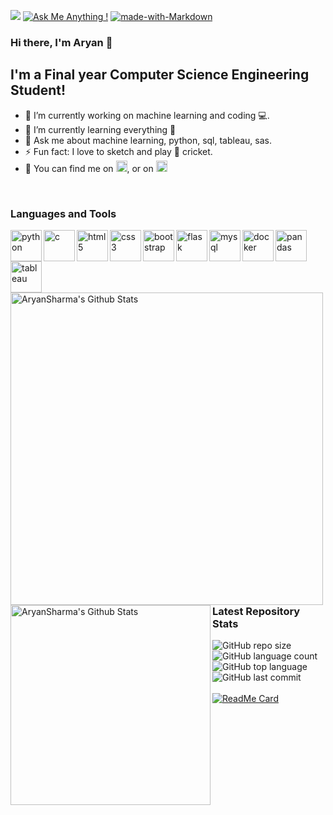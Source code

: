 ![](https://komarev.com/ghpvc/?username=AryanSharma5&label=views&style=plastic&color=brightgreen)
[![Ask Me Anything !](https://img.shields.io/badge/Ask%20me-anything-1abc9c.svg)](https://GitHub.com/AryanSharma5)
[![made-with-Markdown](https://img.shields.io/badge/Made%20with-Markdown-1f425f.svg)](http://commonmark.org)

### Hi there, I'm Aryan 👋

## I'm a Final year Computer Science Engineering Student!

- 🔭 I’m currently working on machine learning and coding 💻.
- 🌱 I’m currently learning everything 🤣
- 💬 Ask me about machine learning, python, sql, tableau, sas.
- ⚡ Fun fact: I love to sketch and play 🏏 cricket.
- 🤝 You can find me on [<img alt="Aryan | Twitter" width="18px" src="https://cdn.jsdelivr.net/npm/simple-icons@v3/icons/twitter.svg" />][twitter], or on
[<img alt="Aryan | LinkedIn" width="18px" src="https://cdn.jsdelivr.net/npm/simple-icons@v3/icons/linkedin.svg" />][linkedin]


<br />

### Languages and Tools
<img align="left" alt="python" height="50px" width="50px" src="https://cdn.jsdelivr.net/npm/simple-icons@v3/icons/python.svg"/>
<img align="left" alt="c" height="50px" width="50px" src="https://cdn.jsdelivr.net/npm/simple-icons@v3/icons/c.svg"/>
<img align="left" alt="html5" height="50px" width="50px" src="https://cdn.jsdelivr.net/npm/simple-icons@v3/icons/html5.svg"/>
<img align="left" alt="css3" height="50px" width="50px" src="https://cdn.jsdelivr.net/npm/simple-icons@v3/icons/css3.svg"/>
<img align="left" alt="bootstrap" height="50px" width="50px" src="https://cdn.jsdelivr.net/npm/simple-icons@v3/icons/bootstrap.svg"/>
<img align="left" alt="flask" height="50px" width="50px" src="https://cdn.jsdelivr.net/npm/simple-icons@v3/icons/flask.svg"/>
<img align="left" alt="mysql" height="50px" width="50px" src="https://cdn.jsdelivr.net/npm/simple-icons@v3/icons/mysql.svg"/>
<img align="left" alt="docker" height="50px" width="50px" src="https://cdn.jsdelivr.net/npm/simple-icons@v3/icons/docker.svg"/>
<img align="left" alt="pandas" height="50px" width="50px" src="https://cdn.jsdelivr.net/npm/simple-icons@v3/icons/pandas.svg"/>
<img align="left" alt="tableau" height="50px" width="50px" src="https://cdn.jsdelivr.net/npm/simple-icons@v3/icons/tableau.svg"/>
<br/>
<br/>
<br/>
<br/>
<img align="left" width="500px" alt="AryanSharma's Github Stats" src="https://github-readme-stats.vercel.app/api?username=AryanSharma5&count_private=true&theme=highcontrast&show_icons=true&hide_border=true"/>
<br/>
<br/>
<br/>
<br/>
<br/>
<br/>
<br/>
<br/>
<img align="left" width="320px" alt="AryanSharma's Github Stats" src="https://github-readme-stats.vercel.app/api/top-langs/?username=AryanSharma5&hide_border=true&theme=highcontrast"/>

<br/>
<br/>
<br/>
<br/>
<br/>
<br/>
<br/>
<br/>
<br/>
<br/>
<br/>
<br/>
<br/>

### Latest Repository Stats

![GitHub repo size](https://img.shields.io/github/repo-size/AryanSharma5/august-leetcode?style=plastic)
![GitHub language count](https://img.shields.io/github/languages/count/AryanSharma5/august-leetcode?style=plastic)
![GitHub top language](https://img.shields.io/github/languages/top/AryanSharma5/august-leetcode?style=plastic)
![GitHub last commit](https://img.shields.io/github/last-commit/AryanSharma5/august-leetcode?color=red&style=plastic)
<br/>
<br/>
[![ReadMe Card](https://github-readme-stats.vercel.app/api/pin/?username=AryanSharma5&repo=august-leetcode)](https://github.com/AryanSharma5/august-leetcode)

[twitter]: https://twitter.com/iMShAryan
[linkedin]: https://www.linkedin.com/in/aryan-sharma101/
